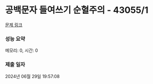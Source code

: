 # 공백문자 들여쓰기 순혈주의 - 43055/1 

[문제 링크](https://level.goorm.io/exam/43055/%EA%B3%B5%EB%B0%B1%EB%AC%B8%EC%9E%90-%EB%93%A4%EC%97%AC%EC%93%B0%EA%B8%B0-%EC%88%9C%ED%98%88%EC%A3%BC%EC%9D%98/quiz/1) 

### 성능 요약

메모리: 0, 시간: 0

### 제출 일자

2024년 06월 29일 19:57:08


